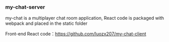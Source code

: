 ### my-chat-server

my-chat is a multiplayer chat room application, React code is packaged with webpack and placed in the static folder  

Front-end React code：https://github.com/luozx207/my-chat-client  

